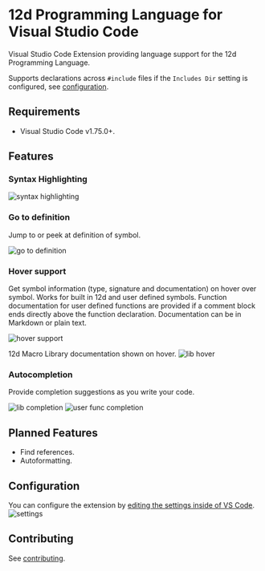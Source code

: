 # 12d Programming Language for Visual Studio Code

Visual Studio Code Extension providing language support for the 12d Programming
Language.

Supports declarations across `#include` files if the `Includes Dir` setting is
configured, see [configuration](#configuration).

## Requirements

- Visual Studio Code v1.75.0+.

## Features

### Syntax Highlighting

![syntax highlighting](https://github.com/kelly-lin/vscode-12dpl/assets/19686599/51b6f6a1-040d-44ed-8787-3c8bcea855c3)

### Go to definition

Jump to or peek at definition of symbol.

![go to definition](https://github.com/kelly-lin/vscode-12dpl/assets/19686599/e8ef36a1-0aa3-45d2-a76b-4feccb0d7229)

### Hover support

Get symbol information (type, signature and documentation) on hover over symbol.
Works for built in 12d and user defined symbols. Function documentation for
user defined functions are provided if a comment block ends directly above the
function declaration. Documentation can be in Markdown or plain text.

![hover support](https://github.com/kelly-lin/vscode-12dpl/assets/19686599/1e821cc2-b97c-4764-a0ad-e9aea7c296e5)

12d Macro Library documentation shown on hover.
![lib hover](https://github.com/kelly-lin/vscode-12dpl/assets/19686599/f3124aaa-fdc5-447a-8fb9-7186820cb093)

### Autocompletion

Provide completion suggestions as you write your code.

![lib completion](https://github.com/kelly-lin/vscode-12dpl/assets/19686599/c8f9352d-9342-47ed-b40f-b0b061507c9c)
![user func completion](https://github.com/kelly-lin/vscode-12dpl/assets/19686599/ef94af3f-3f11-4d93-8748-33c15e537da9)

## Planned Features

- Find references.
- Autoformatting.

## Configuration

You can configure the extension by [editing the settings inside of VS
Code](https://code.visualstudio.com/docs/getstarted/settings#_settings-editor).
![settings](https://github.com/kelly-lin/vscode-12dpl/assets/19686599/5edb575f-824d-4882-80e7-cb0f50459c27)

## Contributing

See [contributing](https://github.com/kelly-lin/12d-lang-server?tab=readme-ov-file#contributing).
